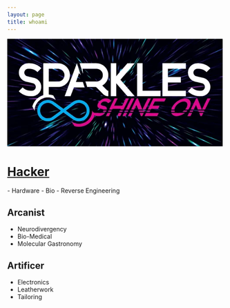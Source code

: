 ```yaml
---
layout: page
title: whoami
---
```


<img src="/assets/SparklesLogo.png">

<h1><a href="/Hacker">Hacker</a></h1>
  - Hardware
  - Bio
  - Reverse Engineering
  
## Arcanist
  - Neurodivergency
  - Bio-Medical
  - Molecular Gastronomy
  
## Artificer
  - Electronics
  - Leatherwork
  - Tailoring

